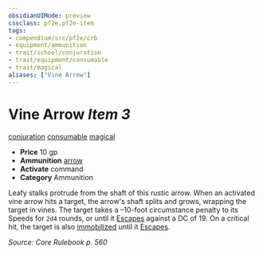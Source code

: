 ```yaml
---
obsidianUIMode: preview
cssclass: pf2e,pf2e-item
tags:
- compendium/src/pf2e/crb
- equipment/ammunition
- trait/school/conjuration
- trait/equipment/consumable
- trait/magical
aliases: ["Vine Arrow"]
---
```

# Vine Arrow *Item 3*  
[conjuration](conjuration.md)  [consumable](consumable.md)  [magical](magical.md)  

- **Price** 10 gp
- **Ammunition** [arrow](arrow.md)
- **Activate** command
- **Category** Ammunition

Leafy stalks protrude from the shaft of this rustic arrow. When an activated vine arrow hits a target, the arrow's shaft splits and grows, wrapping the target in vines. The target takes a –10-foot circumstance penalty to its Speeds for `2d4` rounds, or until it [Escapes](escape.md) against a DC of 19. On a critical hit, the target is also [immobilized](conditions.md#Immobilized) until it [Escapes](escape.md).

*Source: Core Rulebook p. 560*